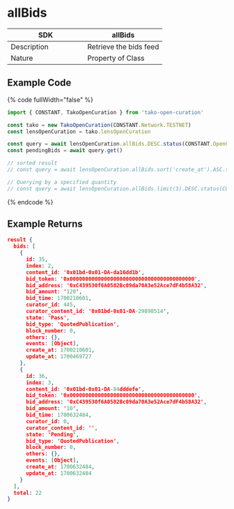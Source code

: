 # allBids

<table><thead><tr><th width="160">SDK</th><th>allBids</th></tr></thead><tbody><tr><td>Description</td><td>Retrieve the bids feed</td></tr><tr><td>Nature</td><td>Property of Class</td></tr></tbody></table>

## Example Code

{% code fullWidth="false" %}
```typescript
import { CONSTANT, TakoOpenCuration } from 'tako-open-curation'

const tako = new TakoOpenCuration(CONSTANT.Network.TESTNET)
const lensOpenCuration = tako.lensOpenCuration

const query = await lensOpenCuration.allBids.DESC.status(CONSTANT.OpenCurationAllBidsStatus.Pending)
const pendingBids = await query.get()

// sorted result
// const query = await lensOpenCuration.allBids.sort('create_at').ASC.status(CONSTANT.OpenCurationAllBidsStatus.All)

// Querying by a specified quantity
// const query = await lensOpenCuration.allBids.limit(3).DESC.status(CONSTANT.OpenCurationAllBidsStatus.All)
```
{% endcode %}

## Example Returns

```json
result {
  bids: [
    {
      id: 35,
      index: 2,
      content_id: '0x01bd-0x01-DA-da16dd1b',
      bid_token: '0x0000000000000000000000000000000000000000',
      bid_address: '0xC439530f6A0582Bc09da70A3e52Ace7dF4b58A32',
      bid_amount: '120',
      bid_time: 1700210601,
      curator_id: 445,
      curator_content_id: '0x01bd-0x01-DA-29898514',
      state: 'Pass',
      bid_type: 'QuotedPublication',
      block_number: 0,
      others: {},
      events: [Object],
      create_at: 1700210601,
      update_at: 1700469727
    },
    {
      id: 36,
      index: 3,
      content_id: '0x01bd-0x01-DA-84dddefe',
      bid_token: '0x0000000000000000000000000000000000000000',
      bid_address: '0xC439530f6A0582Bc09da70A3e52Ace7dF4b58A32',
      bid_amount: '10',
      bid_time: 1700632484,
      curator_id: 0,
      curator_content_id: '',
      state: 'Pending',
      bid_type: 'QuotedPublication',
      block_number: 0,
      others: {},
      events: [Object],
      create_at: 1700632484,
      update_at: 1700632484
    }
  ],
  total: 22
}

```
